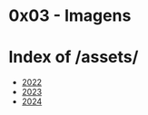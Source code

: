 # 0x03 - Imagens

<!DOCTYPE html>
<html lang="en">
<head>
  <meta charset="UTF-8">
  <meta name="viewport" content="width=device-width, initial-scale=1.0">
  <title>Index of /assets/</title>
</head>
<body>
  <h1>Index of /assets/</h1>
  <ul>
    <li><a href="./assets/2022/">2022</a></li>
    <li><a href="./assets/2023/">2023</a></li>
    <li><a href="./assets/2024/">2024</a></li>
  </ul>
</body>
</html>


